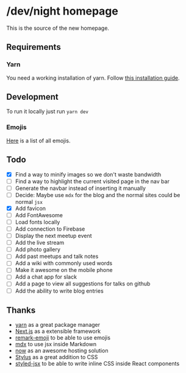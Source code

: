 # /dev/night homepage

This is the source of the new homepage.

## Requirements

### Yarn

You need a working installation of yarn.
Follow [this installation guide](https://yarnpkg.com/lang/en/docs/install).

## Development

To run it locally just run `yarn dev`

### Emojis

[Here](https://raw.githubusercontent.com/omnidan/node-emoji/master/lib/emoji.json) is a list of all emojis.

## Todo

- [x] Find a way to minify images so we don't waste bandwidth
- [ ] Find a way to highlight the current visited page in the nav bar
- [ ] Generate the navbar instead of inserting it manually
- [ ] Decide: Maybe use `mdx` for the blog and the normal sites could be normal `jsx`
- [x] Add favicon
- [ ] Add FontAwesome
- [ ] Load fonts locally
- [ ] Add connection to Firebase
- [ ] Display the next meetup event
- [ ] Add the live stream
- [ ] Add photo gallery
- [ ] Add past meetups and talk notes
- [ ] Add a wiki with commonly used words
- [ ] Make it awesome on the mobile phone
- [ ] Add a chat app for slack
- [ ] Add a page to view all suggestions for talks on github
- [ ] Add the ability to write blog entries

## Thanks

- [yarn](https://yarnpkg.com/en/) as a great package manager
- [Next.js](https://nextjs.org/) as a extensible framework
- [remark-emoji](https://github.com/rhysd/remark-emoji) to be able to use emojis
- [mdx](https://github.com/mdx-js/mdx) to use jsx inside Markdown
- [now](https://zeit.co/now) as an awesome hosting solution
- [Stylus](http://stylus-lang.com/) as a great addition to CSS
- [styled-jsx](https://github.com/zeit/styled-jsx) to be able to write inline CSS inside React components
